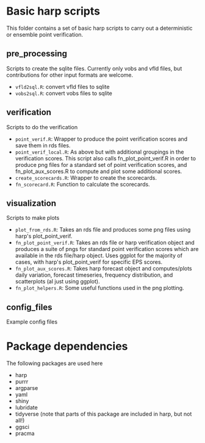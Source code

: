 # Basic harp scripts

This folder contains a set of basic harp scripts to carry out
a deterministic or ensemble point verification.


## pre_processing
Scripts to create the sqlite files. Currently only vobs and vfld files, but contributions for other input formats are welcome.
- `vfld2sql.R`: convert vfld files to sqlite
- `vobs2sql.R`: convert vobs files to sqlite

## verification
Scripts to do the verification

- `point_verif.R`: Wrapper to produce the point verification scores and save them in rds files.
- `point_verif_local.R`: As above but with additional groupings in the verification scores. This script also calls fn_plot_point_verif.R in order to produce png files for a standard set of point verification scores, and fn_plot_aux_scores.R to compute and plot some additional scores. 
- `create_scorecards.R`: Wrapper to create the scorecards.
- `fn_scorecard.R`: Function to calculate the scorecards.

## visualization
Scripts to make plots

- `plot_from_rds.R`: Takes an rds file and produces some png files using harp's plot_point_verif.
- `fn_plot_point_verif.R`: Takes an rds file or harp verification object and produces a suite of pngs for standard point verification scores which are available in the rds file/harp object. Uses ggplot for the majority of cases, with harp's plot_point_verif for specific EPS scores.
- `fn_plot_aux_scores.R`: Takes harp forecast object and computes/plots daily variation, forecast timeseries, frequency distribution, and scatterplots (al just using ggplot).
- `fn_plot_helpers.R`: Some useful functions used in the png plotting.

## config_files
Example config files

# Package dependencies
The following packages are used here
- harp
- purrr
- argparse
- yaml
- shiny
- lubridate
- tidyverse (note that parts of this package are included in harp, but not all!)
- ggsci
- pracma
